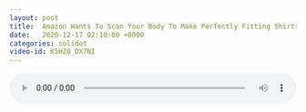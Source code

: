 ```yaml
---
layout: post
title:  Amazon Wants To Scan Your Body To Make Perfectly Fitting Shirts
date:   2020-12-17 02:10:00 +0000
categories: solidot
video-id: K5HZ0_DX7NI
---
```


<audio src="/assets/8df7d31d69378ff5671b0b24f26f9068.mp3" style="width: 100%;" controls></audio>

